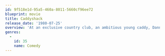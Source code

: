 ```yaml
---
id: 9f518e1d-95a5-460a-8011-5660cf96ee72
blueprint: movie
title: Caddyshack
release_date: '1980-07-25'
overview: 'At an exclusive country club, an ambitious young caddy, Danny Noonan, eagerly pursues a caddy scholarship in hopes of attending college and, in turn, avoiding a job at the lumber yard. In order to succeed, he must first win the favour of the elitist Judge Smails, and then the caddy golf tournament which Smails sponsors.'
genres:
  -
    id: 35
    name: Comedy
---
```

